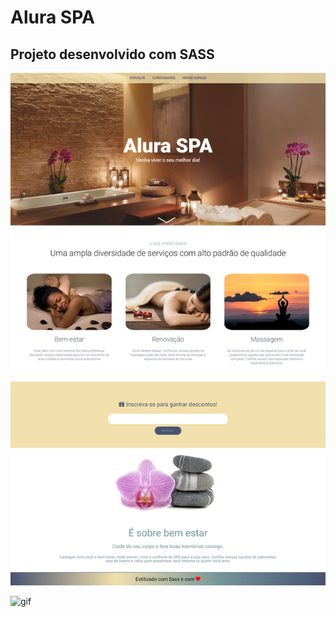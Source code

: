 # Alura SPA

## Projeto desenvolvido com SASS

![Alura SPA](alura_spa2.png)

![gif](rec_alura_spa2.gif)